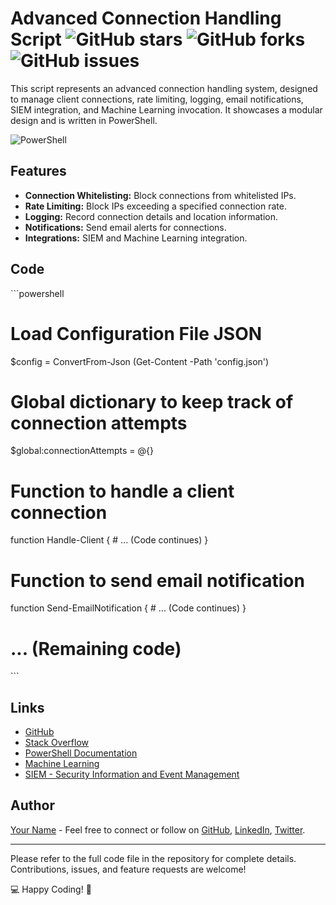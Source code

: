 # Advanced Connection Handling Script ![GitHub stars](https://img.shields.io/github/stars/yourusername/yourrepo) ![GitHub forks](https://img.shields.io/github/forks/yourusername/yourrepo) ![GitHub issues](https://img.shields.io/github/issues/yourusername/yourrepo)

This script represents an advanced connection handling system, designed to manage client connections, rate limiting, logging, email notifications, SIEM integration, and Machine Learning invocation. It showcases a modular design and is written in PowerShell.

![PowerShell](https://img.shields.io/badge/-PowerShell-blue?style=flat-square&logo=powershell)

## Features

- **Connection Whitelisting:** Block connections from whitelisted IPs.
- **Rate Limiting:** Block IPs exceeding a specified connection rate.
- **Logging:** Record connection details and location information.
- **Notifications:** Send email alerts for connections.
- **Integrations:** SIEM and Machine Learning integration.

## Code

\`\`\`powershell
# Load Configuration File JSON
$config = ConvertFrom-Json (Get-Content -Path 'config.json')

# Global dictionary to keep track of connection attempts
$global:connectionAttempts = @{}

# Function to handle a client connection
function Handle-Client {
    # ... (Code continues)
}

# Function to send email notification
function Send-EmailNotification {
    # ... (Code continues)
}

# ... (Remaining code)
\`\`\`

## Links

- [GitHub](https://github.com/yourusername)
- [Stack Overflow](https://stackoverflow.com/yourprofile)
- [PowerShell Documentation](https://docs.microsoft.com/en-us/powershell/)
- [Machine Learning](https://en.wikipedia.org/wiki/Machine_learning)
- [SIEM - Security Information and Event Management](https://en.wikipedia.org/wiki/Security_information_and_event_management)

## Author

[Your Name](https://github.com/yourusername) - Feel free to connect or follow on [GitHub](https://github.com/yourusername), [LinkedIn](https://linkedin.com/in/yourusername), [Twitter](https://twitter.com/yourusername).

---

Please refer to the full code file in the repository for complete details. Contributions, issues, and feature requests are welcome!

💻 Happy Coding! 🚀

